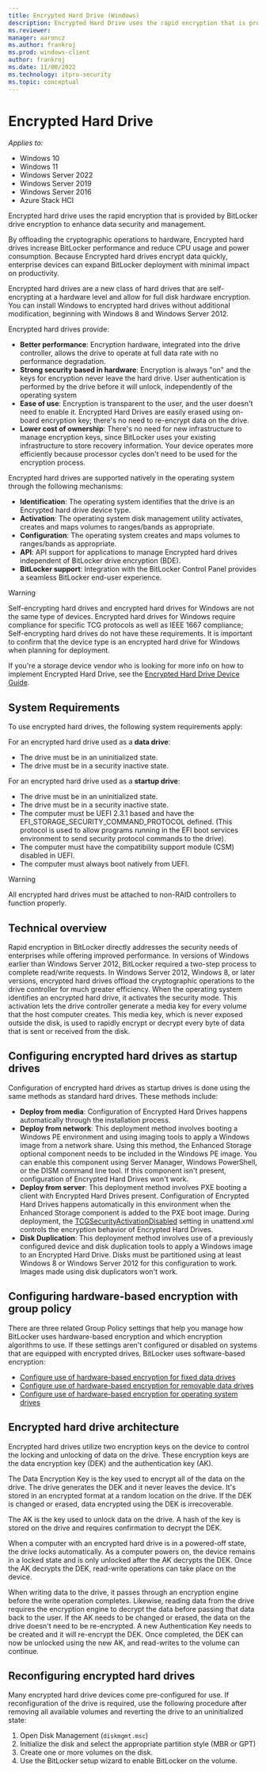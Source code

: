 ```yaml
---
title: Encrypted Hard Drive (Windows)
description: Encrypted Hard Drive uses the rapid encryption that is provided by BitLocker Drive Encryption to enhance data security and management.
ms.reviewer: 
manager: aaroncz
ms.author: frankroj
ms.prod: windows-client
author: frankroj
ms.date: 11/08/2022
ms.technology: itpro-security
ms.topic: conceptual
---
```


# Encrypted Hard Drive

*Applies to:*

- Windows 10
- Windows 11
- Windows Server 2022
- Windows Server 2019
- Windows Server 2016
- Azure Stack HCI

Encrypted hard drive uses the rapid encryption that is provided by BitLocker drive encryption to enhance data security and management.

By offloading the cryptographic operations to hardware, Encrypted hard drives increase BitLocker performance and reduce CPU usage and power consumption. Because Encrypted hard drives encrypt data quickly, enterprise devices can expand BitLocker deployment with minimal impact on productivity.

Encrypted hard drives are a new class of hard drives that are self-encrypting at a hardware level and allow for full disk hardware encryption. You can install Windows to encrypted hard drives without additional modification, beginning with Windows 8 and Windows Server 2012.

Encrypted hard drives provide:

- **Better performance**: Encryption hardware, integrated into the drive controller, allows the drive to operate at full data rate with no performance degradation.
- **Strong security based in hardware**: Encryption is always "on" and the keys for encryption never leave the hard drive. User authentication is performed by the drive before it will unlock, independently of the operating system
- **Ease of use**: Encryption is transparent to the user, and the user doesn't need to enable it. Encrypted Hard Drives are easily erased using on-board encryption key; there's no need to re-encrypt data on the drive.
- **Lower cost of ownership**: There's no need for new infrastructure to manage encryption keys, since BitLocker uses your existing infrastructure to store recovery information. Your device operates more efficiently because processor cycles don't need to be used for the encryption process.

Encrypted hard drives are supported natively in the operating system through the following mechanisms:

- **Identification**: The operating system identifies that the drive is an Encrypted hard drive device type.
- **Activation**: The operating system disk management utility activates, creates and maps volumes to ranges/bands as appropriate.
- **Configuration**: The operating system creates and maps volumes to ranges/bands as appropriate.
- **API**: API support for applications to manage Encrypted hard drives independent of BitLocker drive encryption (BDE).
- **BitLocker support**: Integration with the BitLocker Control Panel provides a seamless BitLocker end-user experience.

>[!WARNING]
>Self-encrypting hard drives and encrypted hard drives for Windows are not the same type of devices. Encrypted hard drives for Windows require compliance for specific TCG protocols as well as IEEE 1667 compliance; Self-encrypting hard drives do not have these requirements. It is important to confirm that the device type is an encrypted hard drive for Windows when planning for deployment.

If you're a storage device vendor who is looking for more info on how to implement Encrypted Hard Drive, see the [Encrypted Hard Drive Device Guide](/previous-versions/windows/hardware/design/dn653989(v=vs.85)).

## System Requirements

To use encrypted hard drives, the following system requirements apply:

For an encrypted hard drive used as a **data drive**:

- The drive must be in an uninitialized state.
- The drive must be in a security inactive state.

For an encrypted hard drive used as a **startup drive**:

- The drive must be in an uninitialized state.
- The drive must be in a security inactive state.
- The computer must be UEFI 2.3.1 based and have the EFI\_STORAGE\_SECURITY\_COMMAND\_PROTOCOL defined. (This protocol is used to allow programs running in the EFI boot services environment to send security protocol commands to the drive).
- The computer must have the compatibility support module (CSM) disabled in UEFI.
- The computer must always boot natively from UEFI.

>[!WARNING]
>All encrypted hard drives must be attached to non-RAID controllers to function properly.

## Technical overview

Rapid encryption in BitLocker directly addresses the security needs of enterprises while offering improved performance. In versions of Windows earlier than Windows Server 2012, BitLocker required a two-step process to complete read/write requests. In Windows Server 2012, Windows 8, or later versions, encrypted hard drives offload the cryptographic operations to the drive controller for much greater efficiency. When the operating system identifies an encrypted hard drive, it activates the security mode. This activation lets the drive controller generate a media key for every volume that the host computer creates. This media key, which is never exposed outside the disk, is used to rapidly encrypt or decrypt every byte of data that is sent or received from the disk.

## Configuring encrypted hard drives as startup drives

Configuration of encrypted hard drives as startup drives is done using the same methods as standard hard drives. These methods include:

- **Deploy from media**: Configuration of Encrypted Hard Drives happens automatically through the installation process.
- **Deploy from network**: This deployment method involves booting a Windows PE environment and using imaging tools to apply a Windows image from a network share. Using this method, the Enhanced Storage optional component needs to be included in the Windows PE image. You can enable this component using Server Manager, Windows PowerShell, or the DISM command line tool. If this component isn't present, configuration of Encrypted Hard Drives won't work.
- **Deploy from server**: This deployment method involves PXE booting a client with Encrypted Hard Drives present. Configuration of Encrypted Hard Drives happens automatically in this environment when the Enhanced Storage component is added to the PXE boot image. During deployment, the [TCGSecurityActivationDisabled](/windows-hardware/customize/desktop/unattend/microsoft-windows-enhancedstorage-adm-tcgsecurityactivationdisabled) setting in unattend.xml controls the encryption behavior of Encrypted Hard Drives.
- **Disk Duplication**: This deployment method involves use of a previously configured device and disk duplication tools to apply a Windows image to an Encrypted Hard Drive. Disks must be partitioned using at least Windows 8 or Windows Server 2012 for this configuration to work. Images made using disk duplicators won't work.

## Configuring hardware-based encryption with group policy

There are three related Group Policy settings that help you manage how BitLocker uses hardware-based encryption and which encryption algorithms to use. If these settings aren't configured or disabled on systems that are equipped with encrypted drives, BitLocker uses software-based encryption:

- [Configure use of hardware-based encryption for fixed data drives](bitlocker/bitlocker-group-policy-settings.md#configure-use-of-hardware-based-encryption-for-fixed-data-drives)  
- [Configure use of hardware-based encryption for removable data drives](bitlocker/bitlocker-group-policy-settings.md#configure-use-of-hardware-based-encryption-for-removable-data-drives)
- [Configure use of hardware-based encryption for operating system drives](bitlocker/bitlocker-group-policy-settings.md#configure-use-of-hardware-based-encryption-for-operating-system-drives)

## Encrypted hard drive architecture

Encrypted hard drives utilize two encryption keys on the device to control the locking and unlocking of data on the drive. These encryption keys are the data encryption key (DEK) and the authentication key (AK).

The Data Encryption Key is the key used to encrypt all of the data on the drive. The drive generates the DEK and it never leaves the device. It's stored in an encrypted format at a random location on the drive. If the DEK is changed or erased, data encrypted using the DEK is irrecoverable.

The AK is the key used to unlock data on the drive. A hash of the key is stored on the drive and requires confirmation to decrypt the DEK.

When a computer with an encrypted hard drive is in a powered-off state, the drive locks automatically. As a computer powers on, the device remains in a locked state and is only unlocked after the AK decrypts the DEK. Once the AK decrypts the DEK, read-write operations can take place on the device.

When writing data to the drive, it passes through an encryption engine before the write operation completes. Likewise, reading data from the drive requires the encryption engine to decrypt the data before passing that data back to the user. If the AK needs to be changed or erased, the data on the drive doesn't need to be re-encrypted. A new Authentication Key needs to be created and it will re-encrypt the DEK. Once completed, the DEK can now be unlocked using the new AK, and read-writes to the volume can continue.

## Reconfiguring encrypted hard drives

Many encrypted hard drive devices come pre-configured for use. If reconfiguration of the drive is required, use the following procedure after removing all available volumes and reverting the drive to an uninitialized state:

1. Open Disk Management (`diskmgmt.msc`)
2. Initialize the disk and select the appropriate partition style (MBR or GPT)
3. Create one or more volumes on the disk.
4. Use the BitLocker setup wizard to enable BitLocker on the volume.
